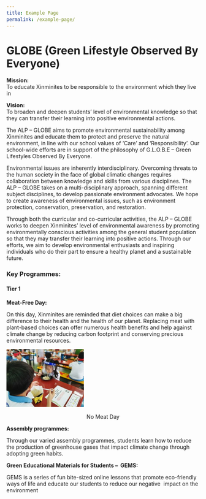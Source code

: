 ```yaml
---
title: Example Page
permalink: /example-page/
---
```

# **GLOBE (Green Lifestyle Observed By Everyone)**

**Mission:**    
To educate Xinminites to be responsible to the environment which they live in

**Vision:**    
To broaden and deepen students’ level of environmental knowledge so that they can transfer their learning into positive environmental actions.

The ALP – GLOBE aims to promote environmental sustainability among Xinminites and educate them to protect and preserve the natural environment, in line with our school values of ‘Care’ and ‘Responsibility’. Our school-wide efforts are in support of the philosophy of G.L.O.B.E – Green Lifestyles Observed By Everyone.

Environmental issues are inherently interdisciplinary. Overcoming threats to the human society in the face of global climatic changes requires collaboration between knowledge and skills from various disciplines. The ALP – GLOBE takes on a multi-disciplinary approach, spanning different subject disciplines, to develop passionate environment advocates. We hope to create awareness of environmental issues, such as environment protection, conservation, preservation, and restoration.

Through both the curricular and co-curricular activities, the ALP – GLOBE works to deepen Xinminites’ level of environmental awareness by promoting environmentally conscious activities among the general student population so that they may transfer their learning into positive actions. Through our efforts, we aim to develop environmental enthusiasts and inspiring individuals who do their part to ensure a healthy planet and a sustainable future.

### Key Programmes:

#### Tier 1

**Meat-Free Day:**

On this day, Xinminites are reminded that diet choices can make a big difference to their health and the health of our planet. Replacing meat with plant-based choices can offer numerous health benefits and help against climate change by reducing carbon footprint and conserving precious environmental resources.

<img src="/images/No-Meat-Day-300x225.jpg" 
     style="width:40%">
<center>No Meat Day</center>

**Assembly programmes:**

Through our varied assembly programmes, students learn how to reduce the production of greenhouse gases that impact climate change through adopting green habits.

**Green Educational Materials for Students –  GEMS:**

GEMS is a series of fun bite-sized online lessons that promote eco-friendly ways of life and educate our students to reduce our negative  impact on the environment
